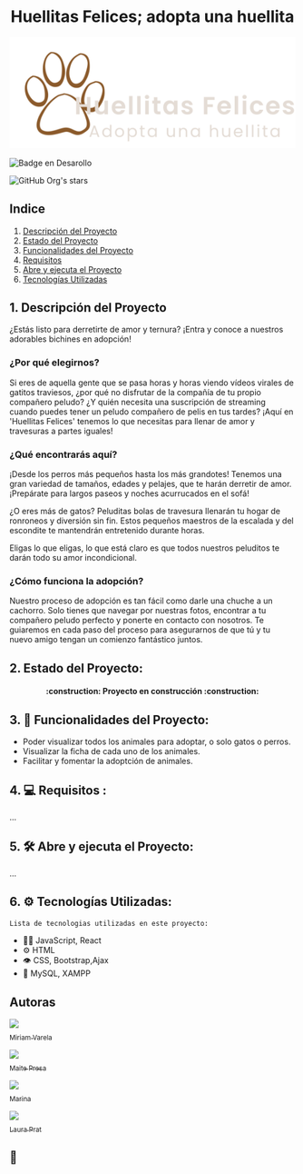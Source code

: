 <h1 align="center"> Huellitas Felices; adopta una huellita </h1>

![Huellitas Felices](/src/assets/images/LogoWhite.svg)

![Badge en Desarollo](https://img.shields.io/badge/STATUS-EN%20DESAROLLO-green)

![GitHub Org's stars](https://img.shields.io/github/stars/lauuloulu?style=social)
 
  
  ## Indice
1. [Descripción del Proyecto](#descripcion-proyecto)
2. [Estado del Proyecto](#estado-proyecto)
3. [Funcionalidades del Proyecto](#funcionalidades-proyecto)
4. [Requisitos](#Requisitos-proyecto)
5. [Abre y ejecuta el Proyecto](#abre-y-ejecuta)
6. [Tecnologías Utilizadas](#tecnologias-utilizadas)


 <h2> 1. Descripción del Proyecto </h2>

  <p> ¿Estás listo para derretirte de amor y ternura? ¡Entra y conoce a nuestros adorables bichines en adopción!
  
  <h3>¿Por qué elegirnos?</h3>
  
Si eres de aquella gente que se pasa horas y horas viendo vídeos virales de gatitos traviesos, ¿por qué no disfrutar de la compañía de tu propio compañero peludo? ¿Y quién necesita una suscripción de streaming cuando puedes tener un peludo compañero de pelis en tus tardes? ¡Aquí en 'Huellitas Felices' tenemos lo que necesitas para llenar de amor y travesuras a partes iguales!

<h3>¿Qué encontrarás aquí?</h3>

¡Desde los perros más pequeños hasta los más grandotes! Tenemos una gran variedad de tamaños, edades y pelajes, que te harán derretir de amor. ¡Prepárate para largos paseos y noches acurrucados en el sofá!

¿O eres más de gatos? Peluditas bolas de travesura llenarán tu hogar de ronroneos y diversión sin fin. Estos pequeños maestros de la escalada y del escondite te mantendrán entretenido durante horas. 

Eligas lo que eligas, lo que está claro es que todos nuestros peluditos te darán todo su amor incondicional. 

<h3>¿Cómo funciona la adopción?</h3>

Nuestro proceso de adopción es tan fácil como darle una chuche a un cachorro. Solo tienes que navegar por nuestras fotos, encontrar a tu compañero peludo perfecto y ponerte en contacto con nosotros. Te guiaremos en cada paso del proceso para asegurarnos de que tú y tu nuevo amigo tengan un comienzo fantástico juntos. </p> 
   

 <h2> 2. Estado del Proyecto:  </h2>
  
  <h4 align="center">  :construction: Proyecto en construcción :construction:  </h2> 
  
  <h2> 3. 🔨 Funcionalidades del Proyecto:</h2>

  - Poder visualizar todos los animales para adoptar, o solo gatos o perros.
  - Visualizar la ficha de cada uno de los animales. 
  - Facilitar y fomentar la adoptción de animales. 
  
  
<h2> 4. 💻 Requisitos :</h2>
  
...

  <h2> 5.  🛠️ Abre y ejecuta el Proyecto:</h2>
   
...

  <h2> 6. ⚙️ Tecnologías Utilizadas:</h2>

    Lista de tecnologias utilizadas en este proyecto:

   - 👨‍💻 JavaScript, React
   - ⚙️ HTML
   - 👁️ CSS, Bootstrap,Ajax
   - 💽 MySQL, XAMPP

   ## Autoras

[<img src="https://avatars.githubusercontent.com/MiriamVarela" width=115><br><sub>Miriam Varela</sub>](https://github.com/MiriamVarela)

[<img src="https://avatars.githubusercontent.com/MaiPresa" width=115><br><sub>Maite Presa</sub>](https://github.com/MaiPresa)

[<img src="https://avatars.githubusercontent.com/mariene33" width=115><br><sub>Marina</sub>](https://github.com/mariene33) 

[<img src="https://avatars.githubusercontent.com/u/132446914?v=4" width=115><br><sub>Laura Prat</sub>](https://github.com/lauuloulu)

 
📁
   - 
